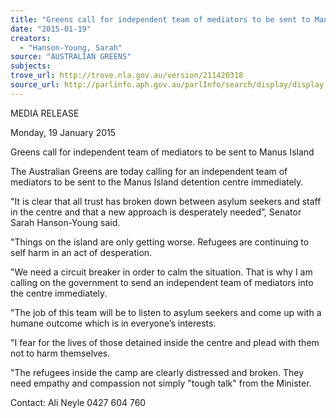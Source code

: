 ```yaml
---
title: "Greens call for independent team of mediators to be sent to Manus Island"
date: "2015-01-19"
creators:
  - "Hanson-Young, Sarah"
source: "AUSTRALIAN GREENS"
subjects:
trove_url: http://trove.nla.gov.au/version/211420318
source_url: http://parlinfo.aph.gov.au/parlInfo/search/display/display.w3p;query=Id%3A%22media/pressrel/3610764%22
---
```


 MEDIA RELEASE    

 Monday, 19 January 2015    

 Greens call for independent team of mediators to be sent to Manus Island    

 The Australian Greens are today calling for an independent team of mediators to be sent to the  Manus Island detention centre immediately.     

 "It is clear that all trust has broken down between asylum seekers and staff in the centre and  that a new approach is desperately needed”, Senator Sarah Hanson-Young said.     

 "Things on the island are only getting worse. Refugees are continuing to self harm in an act of  desperation.     

 "We need a circuit breaker in order to calm the situation. That is why I am calling on the  government to send an independent team of mediators into the centre immediately.     

 "The job of this team will be to listen to asylum seekers and come up with a humane outcome  which is in everyone’s interests.     

 "I fear for the lives of those detained inside the centre and plead with them not to harm  themselves.     

 "The refugees inside the camp are clearly distressed and broken. They need empathy and  compassion not simply "tough talk" from the Minister.     

 Contact: Ali Neyle 0427 604 760   

